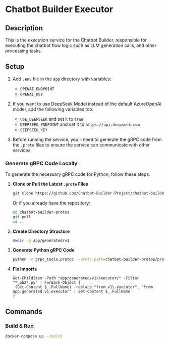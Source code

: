 # Chatbot Builder Executor

## Description

This is the execution service for the Chatbot Builder, responsible for executing the chatbot flow logic such as
LLM generation calls, and other processing tasks.

## Setup

1. Add `.env` file in the `app` directory with variables:
    - `OPENAI_ENDPOINT`
    - `OPENAI_KEY`
2. If you want to use DeepSeek Model instead of the default AzureOpenAi model, add the following variables too:
    - `USE_DEEPSEEK` and set it to `true`
    - `DEEPSEEK_ENDPOINT` and set it to `https://api.deepseek.com`
    - `DEEPSEEK_KEY`

3. Before running the service, you’ll need to generate the gRPC code from the `.proto` files to ensure the service can
   communicate with other services.

### Generate gRPC Code Locally

To generate the necessary gRPC code for Python, follow these steps:

1. **Clone or Pull the Latest `.proto` Files**
   ```bash
   git clone https://github.com/Chatbot-Builder-Project/chatbot-builder-protos.git
   ```
   Or if you already have the repository:
   ```bash
   cd chatbot-builder-protos
   git pull
   cd ..
   ```

2. **Create Directory Structure**
   ```bash
   mkdir -p app/generated/v1
   ```

3. **Generate Python gRPC Code**
   ```bash
   python -m grpc_tools.protoc --proto_path=chatbot-builder-protos/protos --python_out=app/generated --grpc_python_out=app/generated chatbot-builder-protos/protos/v1/executor/*.proto
   ```

4. **Fix Imports**
   ```shell
   Get-ChildItem -Path "app/generated/v1/executor/" -Filter "*_pb2*.py" | ForEach-Object {
    (Get-Content $_.FullName) -replace "from v1\.executor", "from app.generated.v1.executor" | Set-Content $_.FullName
   }
   ```

## Commands

### Build & Run

```bash
docker-compose up --build
```
